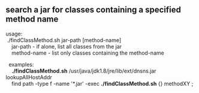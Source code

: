 ## search a jar for classes containing a specified method name

usage:<br>
&nbsp;./findClassMethod.sh jar-path [method-name]<br>
&nbsp;&nbsp;&nbsp;&nbsp;jar-path    - if alone, list all classes from the jar<br>
&nbsp;&nbsp;&nbsp;&nbsp;method-name - list only classes containing the method-name<br>

&nbsp;&nbsp;examples: <br>
&nbsp;&nbsp;&nbsp;&nbsp;__./findClassMethod.sh__ /usr/java/jdk1.8/jre/lib/ext/dnsns.jar lookupAllHostAddr<br>
&nbsp;&nbsp;&nbsp;&nbsp;find path -type f -name '*.jar' -exec __./findClassMethod.sh__ {} methodXY \;<br>
